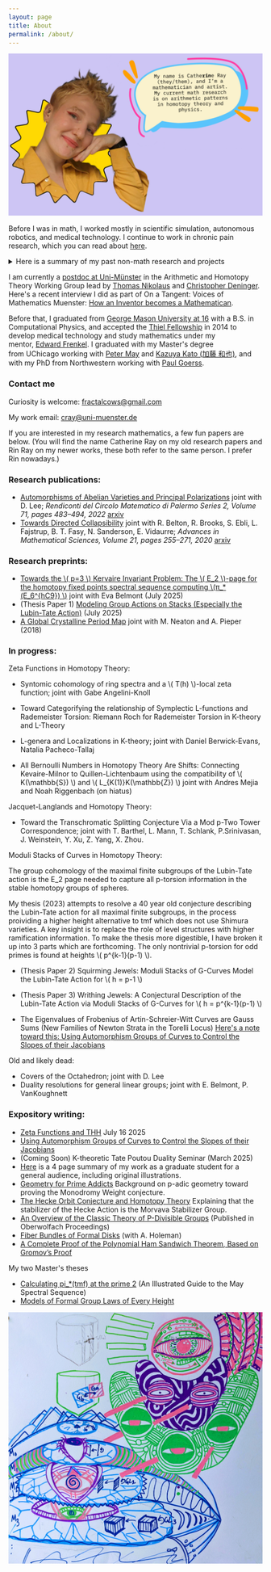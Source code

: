 ```yaml
---
layout: page
title: About
permalink: /about/
---
```


  ![image](images/Aboutme.jpeg)

Before I was in math, I worked mostly in scientific simulation, autonomous robotics, and medical technology. I continue to work in chronic pain research, which you can read about [here](https://rin.io/biome/). 


<details>
<summary>Here is a summary of my past non-math research and projects</summary>

  (In construction, can be viewed on my github).
  ![](images/wp-content/uploads/2014/06/IMG_0813.jpg) 
  
  My first projects in robotics were in 2011: a dinky hexapod that autonomously followed people around, and Rubik's cube solving robot.
  
  In Spring 2012, I [became interested](http://rin.io/coupled-oscillator-love/) in physical examples of [nonlinear systems](http://rin.io/matlab-lorenz-attractor/) due to a [research project](http://thefutureofthings.com/4060-flexible-memristor-chips/) at the Chemistry and Physics Department of Mary Baldwin College, and modeled the resistant switching behavior of [flexible TiO2](http://books.google.com/books?id=Aey-h9lgcQgC&pg=PA111&lpg=PA111&dq=tio2+memristor+mary+baldwin&source=bl&ots=_Cxkt4ZyU8&sig=12ZG4phc_r1cNRkhmyg99YZ1dUc&hl=en&sa=X&ei=U0dcVN2RBdHToAT4u4LoDQ&ved=0CEMQ6AEwBQ#v=onepage&q=tio2%20memristor%20mary%20baldwin&f=false).

![](images/memristor.png)

Summer 2012, the [Positronics Division of the George Washington University Robotics Lab](http://robotics.gwu.edu/positronics/?page_id=9) took me under their wing as an intern. Our team smoothed joint movement of the Willow Garage Personal Robot 2 (PR2), alongside improving load equalization (below). I [programmed the PR2](http://rin.io/semi-autonomous-robotics-2012-my-1st-software-project/) to autonomously "learn" to place objects in holes with the corresponding shape (using only past motor position commands and the finger gripper sensors).

![Screenshot from 2014-11-06 20:07:39](images/wp-content/uploads/2014/06/Screenshot-from-2014-11-06-200739.png)

[Source](http://robotics.gwu.edu/positronics/?p=59)

On the side, fascinated by the phenomena of producing argon plasma glow via the introduction of an RF source at 2.45GHz to a conductive cavity, I modeled the modes of conductive [polyhedra](http://en.wikipedia.org/wiki/Goldberg_polyhedron)[.](http://robotics.gwu.edu/positronics/?page_id=9)

After transferring to [GMU](http://rin.io/18-lessons/) Fall 2012, I extended their simulation for [predicting the material properties](http://rin.io/computational-materials-science/) of compound materials and explored [algorithms of AI chess players](http://rin.io/chess-engine/).

Spring 2013, an interest in contextual machine learning led me to write an [automated contextual analysis program](https://github.com/catherineray/CAMEL) that [learned the grammar rules of compressed Braille](http://rin.io/camel-paper/) from partially translated text. I used Braille as a test language, but this is a framework to automate the decoding of any partially understood (ancient) language by creating probabilistic dictionaries.\
[![Screenshot from 2014-11-06 21:45:28](images/wp-content/uploads/2014/06/Screenshot-from-2014-11-06-214528.png)

Summer 2013, I interned as a software engineer at Cloudera. During my time there, I [developed a consumer download metrics tracking system for internal purposes](http://blog.cloudera.com/blog/2013/08/what-i-learned-during-my-summer-internship-at-cloudera/).

Fall 2013, I played with [SLAM and motion planning on the ARDrone](http://masc.cs.gmu.edu/wiki/DeformGroup). For HackMIT 2013, I collaborated with [Kartik Talwar](http://kartikt.com/) and [Spencer Hewett](http://www.skip.it/) to create a Google Glass application that [calculates the human pulse from the video feed](http://rin.io/hackmit-polyglass/).\
[![Screen-shot-2013-11-23-at-3.56.25-PM](images/wp-content/uploads/2014/06/Screen-shot-2013-11-23-at-3.56.25-PM.png)

Early 2014, I briefly devoted my time to designing a keychain-sized food scanner [that detects gluten and other common food allergen proteins](http://rin.io/reframing-the-gluten-scanner/). From late 2013 to mid 2014, I dipped my toes into audio processing by automating the collection and classification of lab-animal vocalizations. Through this, I discovered that one can detect libido and stress change as early as preclinical trials.

[![Screenshot from 2014-06-21 19:46:05](https://web.archive.org/web/20190213160322im_/http://rin.io/wp-content/uploads/2014/06/Screenshot-from-2014-06-21-194605.png)](https://web.archive.org/web/20190213160322/http://rin.io/wp-content/uploads/2014/06/Screenshot-from-2014-06-21-194605.png)

![Bildschirmfoto 2015-06-05 um 12.43.17 vorm.](https://web.archive.org/web/20190213160322im_/http://rin.io/wp-content/uploads/2014/06/Bildschirmfoto-2015-06-05-um-12.43.17-vorm..png)

Summer 2013-Spring 2014, I explored the improvement of mobility devices. A nonprovisional patent was submitted in Dec 2014 for the 5 pressure sore relief mechanisms that grew out of this. (I withdrew the patent once I decided to go into academia because I did not need to spend 5K on a design I wasn't going to use!)

Summer 2014, I became interested in neuroprosthetics. I started with the software side (convergence analysis of common decoder algorithms), and transitioned into playing with the hardware side ([optical recording methods](https://web.archive.org/web/20190213160322/http://rin.io/sensing-hardware/)).

Early 2015, I began mentoring Ada Rosa on mobility assistance for those with ALS and spinal chord injuries. [Here](https://www.youtube.com/watch?v=YJxgEDr699w) is a video of her showing off the eye control feature.![](images/wp-content/uploads/2014/06/Bildschirmfoto-2015-06-05-um-12.37.58-vorm..png)

In January 2015, I was a [visiting researcher](https://web.archive.org/web/20190213160322/http://www.santafe.edu/gevent/detail/arrival/1962/) at the Santa Fe Institute, and gave a seminar on [Simplifying Multiscale Modeling](https://web.archive.org/web/20190213160322/http://www.santafe.edu/gevent/detail/science/1963/). I still think about applications of topology to multi-scale modeling, and occasionally venture to consider modeling complex systems of a biological nature with an eye toward [immunotherapy](https://web.archive.org/web/20190213160322/http://www.infoiasi.ro/bin/Annals/Article?v=XXIV1&a=2) and [neuroscience](https://web.archive.org/web/20190213160322/http://xxx.tau.ac.il/pdf/1410.8826.pdf).

I stopped keeping temporal notes of projects around 2015. Most of my extra curriculars post moving to math academia have been artistic or biological. 

I studied Russian from 2018-2020 and spent 4 months in Russia in 2019, the end of my trip was right at the beginning of Putin's violent crackdown on Moscow. 

I continue to do biological research on the side, especially around chronic pain and it's relationship to mental health. An overview of that work can be found here: [The Biome](https://rin.io/biome/)

Over the period of 2021-2023, I collaborated with Chris Orta to design and tattoo two massive full robot-skeleton snakes going from the top of my back to my mid calf. In the summer of 2023, I got heavily into street art graffiti, learning from my artistic collaborator Daniel Burnett: some samples of my graffiti work can be seen in the art section of my webpage. I have traveled around the U.S. and Europe making graffiti since.

In August 2023, I joined Chris Walker and a group of other fabulous artists to finish up and sail a boat made from a bouncy castle, which we lived on for a week.

My dear friend Petra Flurin and I wrote a comic together called Endomortis, more on that soon!
</details>

I am currently a [postdoc at Uni-Münster](https://www.uni-muenster.de/FB10srvi/persdb/MM-member.php?id=1772) in the Arithmetic and Homotopy Theory Working Group lead by [Thomas Nikolaus](https://www.uni-muenster.de/IVV5WS/WebHop/user/nikolaus/index.html) and [Christopher Deninger](https://en.wikipedia.org/wiki/Christopher_Deninger). Here's a recent interview I did as part of On a Tangent: Voices of Mathematics Muenster: [How an Inventor becomes a Mathematican](https://open.spotify.com/episode/6yw6nazYdvFW4lp24rolZd?si=kOzCIF7lQYeGPBlgWI-gjg).

Before that, I graduated from [George Mason University at 16](http://newsdesk.gmu.edu/2013/12/mason-celebrates-winter-graduates/) with a B.S. in Computational Physics, and accepted the [Thiel Fellowship](http://www.thielfellowship.org/about/about-the-fellowship/) in 2014 to develop medical technology and study mathematics under my mentor, [Edward Frenkel](http://www.edwardfrenkel.com/). I graduated with my Master's degree from UChicago working with [Peter May](http://www.math.uchicago.edu/~may/) and [Kazuya Kato (加藤 和也)](https://en.wikipedia.org/wiki/Kazuya_Kato), and with my PhD from Northwestern working with [Paul Goerss](https://sites.math.northwestern.edu/~pgoerss/). 



### Contact me

Curiosity is welcome: fractalcows@gmail.com

My work email: cray@uni-muenster.de

If you are interested in my research mathematics, a few fun papers are below. 
(You will find the name Catherine Ray on my old research papers and Rin Ray on my newer works, these both refer to the same person. I prefer Rin nowadays.)

### Research publications:

- [Automorphisms of Abelian Varieties and Principal Polarizations](https://link.springer.com/article/10.1007/s12215-020-00590-7) joint with D. Lee; _Rendiconti del Circolo Matematico di Palermo Series 2, Volume 71, pages 483–494, 2022_ [arxiv](https://arxiv.org/abs/1811.07007)  
- [Towards Directed Collapsibility](https://link.springer.com/chapter/10.1007/978-3-030-42687-3_17) joint with R. Belton, R. Brooks, S. Ebli, L. Fajstrup, B. T. Fasy, N. Sanderson, E. Vidaurre; _Advances in Mathematical Sciences, Volume 21, pages 255–271, 2020_ [arxiv](https://arxiv.org/abs/1902.01039) 

### Research preprints:

- [Towards the \\( p=3 \\) Kervaire Invariant Problem: The \\( E_2 \\)-page for the homotopy fixed points spectral sequence computing \\(π_*(E_6^{hC9}) \\)](https://arxiv.org/abs/2507.10157) joint with Eva Belmont (July 2025)
- (Thesis Paper 1) [Modeling Group Actions on Stacks (Especially the Lubin-Tate Action)](https://arxiv.org/abs/2507.00309) (July 2025)
- [A Global Crystalline Period Map](https://arxiv.org/abs/1911.08615) joint with M. Neaton and A. Pieper (2018)

### In progress:

Zeta Functions in Homotopy Theory: 
- Syntomic cohomology of ring spectra and a \\( T(h) \\)-local zeta function; joint with Gabe Angelini-Knoll
- Toward Categorifying the relationship of Symplectic L-functions and Rademeister Torsion: Riemann Roch for Rademeister Torsion in K-theory and L-Theory
- L-genera and Localizations in K-theory; joint with Daniel Berwick-Evans, Natalia Pacheco-Tallaj

- All Bernoulli Numbers in Homotopy Theory Are Shifts: Connecting Kevaire-Milnor to Quillen-Lichtenbaum using the compatibility of \\( K(\mathbb{S}) \\) and \\( L_{K(1)}K(\mathbb{Z}) \\) joint with Andres Mejia and Noah Riggenbach (on hiatus)

Jacquet-Langlands and Homotopy Theory: 
- Toward the Transchromatic Splitting Conjecture Via a Mod p-Two Tower Correspondence; joint with T. Barthel, L. Mann, T. Schlank, P.Srinivasan, J. Weinstein, Y. Xu, Z. Yang, X. Zhou.

Moduli Stacks of Curves in Homotopy Theory:

The group cohomology of the maximal finite subgroups of the Lubin-Tate action is the E_2 page needed to capture all p-torsion information in the stable homotopy groups of spheres. 

My thesis (2023) attempts to resolve a 40 year old conjecture describing the Lubin-Tate action for all maximal finite subgroups, in the process proividing a higher height alternative to tmf which does not use Shimura varieties.  A key insight is to replace the role of level structures with higher ramification information. To make the thesis more digestible, I have broken it up into 3 parts which are forthcoming. The only nontrivial p-torsion for odd primes is found at heights \\( p^{k-1}(p-1) \\). 
- (Thesis Paper 2) Squirming Jewels: Moduli Stacks of G-Curves Model the Lubin-Tate Action for \\( h = p-1 \\)
- (Thesis Paper 3) Writhing Jewels: A Conjectural Description of the Lubin-Tate Action via Moduli Stacks of G-Curves for \\( h = p^{k-1}(p-1) \\)

- The Eigenvalues of Frobenius of Artin-Schreier-Witt Curves are Gauss Sums (New Families of Newton Strata in the Torelli Locus)  [Here's a note toward this: Using Automorphism Groups of Curves to Control the Slopes of their Jacobians](http://rin.io/pdfs/Gauss_sums.pdf) 

Old and likely dead:
- Covers of the Octahedron; joint with D. Lee 
- Duality resolutions for general linear groups; joint with E. Belmont, P. VanKoughnett

### Expository writing:
- [Zeta Functions and THH](pdfs/Zeta_Functions_and_THH_Talk3.pdf) July 16 2025
- [Using Automorphism Groups of Curves to Control the Slopes of their Jacobians](http://rin.io/pdfs/Gauss_sums.pdf) 
- (Coming Soon) K-theoretic Tate Poutou Duality Seminar (March 2025)
- [Here](pdfs/application_general_audience.pdf) is a 4 page summary of my work as a graduate student for a general audience, including original illustrations.
- [Geometry for Prime Addicts](https://rin.io/images/wp-content/uploads/2018/04/padicgeometry-1.pdf) Background on p-adic geometry toward proving the Monodromy Weight conjecture.
- [The Hecke Orbit Conjecture and Homotopy Theory](https://github.com/catherineray/catherineray.github.io/blob/master/pdfs/heckeorbitshomotopy_.pdf) Explaining that the stabilizer of the Hecke Action is the Morvava Stabilizer Group.
- [An Overview of the Classic Theory of P-Divisible Groups](/pdfs/officialober-1.pdf) (Published in Oberwolfach Proceedings)
- [Fiber Bundles of Formal Disks](/pdfs/formalgroup-1.pdf) (with A. Holeman)
- [A Complete Proof of the Polynomial Ham Sandwich Theorem, Based on Gromov’s Proof](/pdfs/gromovprooffill.pdf)

My two Master's theses
- [Calculating pi_*(tmf) at the prime 2](https://rin.io/images/wp-content/uploads/2017/05/a1-2.pdf) (An Illustrated Guide to the May Spectral Sequence)
- [Models of Formal Group Laws of Every Height](https://rin.io/images/wp-content/uploads/2017/08/lubintatemodels-2.pdf)
  

![](/images/lubin-tate.jpg) 
